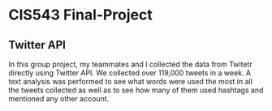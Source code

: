 # CIS543 Final-Project

## Twitter API

In this group project, my teammates and I collected the data from Twitetr directly using Twitter API. We collected over 119,000 tweets in a week. A text analysis was performed to see what words were used the most in all the tweets collected as well as to see how many of them used hashtags and mentioned any other account.
